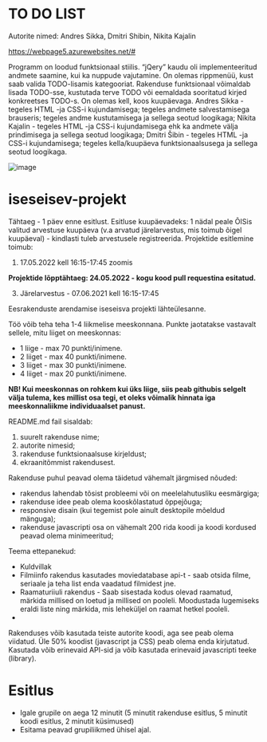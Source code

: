 # TO DO LIST 

Autorite nimed:
Andres Sikka,
Dmitri Shibin,
Nikita Kajalin

https://webpage5.azurewebsites.net/#

Programm on loodud funktsionaal stiilis.
“jQery” kaudu oli implementeeritud andmete saamine, kui ka nuppude vajutamine.
On olemas rippmenüü, kust saab valida TODO-lisamis kategooriat.
Rakenduse funktsionaal võimaldab lisada TODO-sse, kustutada terve TODO või eemaldada sooritatud kirjed konkreetses TODO-s. On olemas kell, koos kuupäevaga.
Andres Sikka - tegeles HTML -ja CSS-i kujundamisega; tegeles andmete salvestamisega brauseris; tegeles andme kustutamisega ja sellega seotud loogikaga;
Nikita Kajalin - tegeles HTML -ja CSS-i  kujundamisega ehk ka andmete välja prindimisega ja  sellega seotud loogikaga;
Dmitri Šibin - tegeles HTML -ja CSS-i kujundamisega; tegeles kella/kuupäeva funktsionaalsusega  ja sellega seotud loogikaga.

![image](https://user-images.githubusercontent.com/89911732/168670294-8a91bc0d-b327-4ba5-bb39-ebbb8a5f9e90.png)



# iseseisev-projekt

Tähtaeg - 1 päev enne esitlust. Esitluse kuupäevadeks: 1 nädal peale ÕISis valitud arvestuse kuupäeva (v.a arvatud järelarvestus, mis toimub õigel kuupäeval) - kindlasti tuleb arvestusele registreerida. Projektide esitlemine toimub:
1. 17.05.2022 kell 16:15-17:45 zoomis


**Projektide lõpptähtaeg: 24.05.2022 - kogu kood pull requestina esitatud.**

3. Järelarvestus - 07.06.2021 kell 16:15-17:45


Eesrakenduste arendamise iseseisva projekti lähteülesanne. 

Töö võib teha teha 1-4 liikmelise meeskonnana. Punkte jaotatakse vastavalt sellele, mitu liiget on meeskonnas:
* 1 liige - max 70 punkti/inimene.
* 2 liiget - max 40 punkti/inimene.
* 3 liiget - max 30 punkti/inimene.
* 4 liiget - max 20 punkti/inimene.

**NB! Kui meeskonnas on rohkem kui üks liige, siis peab githubis selgelt välja tulema, kes millist osa tegi, et oleks võimalik hinnata iga meeskonnaliikme individuaalset panust.**

README.md fail sisaldab:
1. suurelt rakenduse nime;
1. autorite nimesid;
1. rakenduse funktsionaalsuse kirjeldust;
1. ekraanitõmmist rakendusest.

Rakenduse puhul peavad olema täidetud vähemalt järgmised nõuded:
  * rakendus lahendab tõsist probleemi või on meelelahutusliku eesmärgiga; 
  * rakenduse idee peab olema kooskõlastatud õppejõuga;
  * responsive disain (kui tegemist pole ainult desktopile mõeldud mänguga);
  * rakenduse javascripti osa on vähemalt 200 rida koodi ja koodi kordused peavad olema minimeeritud;
  
Teema ettepanekud:
 * Kuldvillak
 * Filmiinfo rakendus kasutades moviedatabase api-t - saab otsida filme, seriaale ja teha list enda vaadatud filmidest jne. 
 * Raamaturiiuli rakendus - Saab sisestada kodus olevad raamatud, märkida millised on loetud ja millised on pooleli. Moodustada lugemiseks eraldi liste ning märkida, mis leheküljel on raamat hetkel pooleli.
 * 

Rakenduses võib kasutada teiste autorite koodi, aga see peab olema viidatud. Üle 50% koodist (javascript ja CSS) peab olema enda kirjutatud. Kasutada võib erinevaid API-sid ja võib kasutada erinevaid javascripti teeke (library).

# Esitlus
* Igale grupile on aega 12 minutit (5 minutit rakenduse esitlus, 5 minutit koodi esitlus, 2 minutit küsimused)
* Esitama peavad grupiliikmed ühisel ajal.
